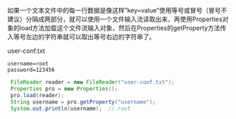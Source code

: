 如果一个文本文件中的每一行数据是像这样“key=value”使用等号或冒号（冒号不建议）分隔成两部分，就可以使用一个文件输入流读取出来，再使用Properties对象的load方法加载这个文件流输入对象，然后在Properties的getProperty方法传入等号左边的字符串就可以取出等号右边的字符串了。

user-conf.txt

```
username=root
password=123456
```

```java
 FileReader reader = new FileReader("user-conf.txt");
 Properties pro = new Properties();
 pro.load(reader);
 String username = pro.getProperty("username");
 System.out.println(username);  // root
```



